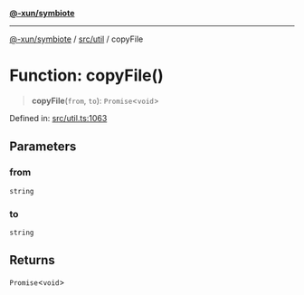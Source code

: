 [**@-xun/symbiote**](../../../README.md)

***

[@-xun/symbiote](../../../README.md) / [src/util](../README.md) / copyFile

# Function: copyFile()

> **copyFile**(`from`, `to`): `Promise`\<`void`\>

Defined in: [src/util.ts:1063](https://github.com/Xunnamius/symbiote/blob/dc192a66d47b6c3a3464852ad43eb71fe137ca73/src/util.ts#L1063)

## Parameters

### from

`string`

### to

`string`

## Returns

`Promise`\<`void`\>
